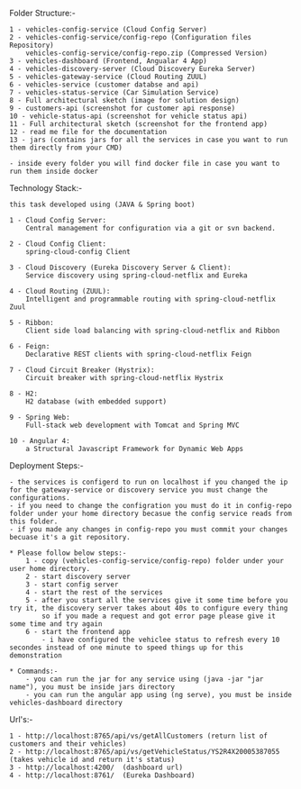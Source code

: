 Folder Structure:-

	1 - vehicles-config-service (Cloud Config Server)
	2 - vehicles-config-service/config-repo (Configuration files Repository)
		vehicles-config-service/config-repo.zip (Compressed Version)
	3 - vehicles-dashboard (Frontend, Angualar 4 App)
	4 - vehicles-discovery-server (Cloud Discovery Eureka Server)
	5 - vehicles-gateway-service (Cloud Routing ZUUL)
	6 - vehicles-service (customer databse and api)
	7 - vehicles-status-service (Car Simulation Service)
	8 - Full architectural sketch (image for solution design)
	9 - customers-api (screenshot for customer api response)
	10 - vehicle-status-api (screenshot for vehicle status api)
	11 - Full architectural sketch (screenshot for the frontend app)
	12 - read me file for the documentation
	13 - jars (contains jars for all the services in case you want to run them directly from your CMD)
	
	- inside every folder you will find docker file in case you want to run them inside docker
	

Technology Stack:-
	
	this task developed using (JAVA & Spring boot)
	
	1 - Cloud Config Server: 
		Central management for configuration via a git or svn backend.
	
	2 - Cloud Config Client:
		spring-cloud-config Client
		
	3 - Cloud Discovery (Eureka Discovery Server & Client):
		Service discovery using spring-cloud-netflix and Eureka
		
	4 - Cloud Routing (ZUUL):
		Intelligent and programmable routing with spring-cloud-netflix Zuul
		
	5 - Ribbon:
		Client side load balancing with spring-cloud-netflix and Ribbon
	
	6 - Feign:
		Declarative REST clients with spring-cloud-netflix Feign
		
	7 - Cloud Circuit Breaker (Hystrix):
		Circuit breaker with spring-cloud-netflix Hystrix
		
	8 - H2:
		H2 database (with embedded support)
	
	9 - Spring Web:
		Full-stack web development with Tomcat and Spring MVC
		
	10 - Angular 4:
		a Structural Javascript Framework for Dynamic Web Apps
	

Deployment Steps:-

	- the services is configerd to run on localhost if you changed the ip for the gateway-service or discovery service you must change the configurations.
	- if you need to change the configration you must do it in config-repo folder under your home directory becasue the config service reads from this folder.
	- if you made any changes in config-repo you must commit your changes becuase it's a git repository.
	
	* Please follow below steps:-
		1 - copy (vehicles-config-service/config-repo) folder under your user home directory.
		2 - start discovery server
		3 - start config server
		4 - start the rest of the services
		5 - after you start all the services give it some time before you try it, the discovery server takes about 40s to configure every thing
			so if you made a request and got error page please give it some time and try again 
		6 - start the frontend app	
			- i have configured the vehiclee status to refresh every 10 secondes instead of one minute to speed things up for this demonstration 
	
	* Commands:-
		- you can run the jar for any service using (java -jar "jar name"), you must be inside jars directory
		- you can run the angular app using (ng serve), you must be inside vehicles-dashboard directory
		
		
Url's:-

	1 - http://localhost:8765/api/vs/getAllCustomers (return list of customers and their vehicles)
	2 - http://localhost:8765/api/vs/getVehicleStatus/YS2R4X20005387055 (takes vehicle id and return it's status)
	3 - http://localhost:4200/  (dashboard url)
	4 - http://localhost:8761/  (Eureka Dashboard)










